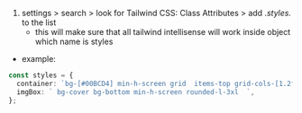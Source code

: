 1. settings > search > look for Tailwind CSS: Class Attributes > add ._styles._ to the list
   - this will make sure that all tailwind intellisense will work inside object which name is styles

- example:

```ts
const styles = {
  container: `bg-[#00BCD4] min-h-screen grid  items-top grid-cols-[1.2fr_1fr] bg- `,
  imgBox: ` bg-cover bg-bottom min-h-screen rounded-l-3xl  `,
};
```
